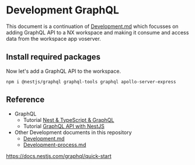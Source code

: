 # Development GraphQL
This document is a continuation of [Development.md] which focusses on adding 
GraphQL API to a NX workspace and making it consume and access data from the
workspace app voserver.

## Install required packages
Now let's add a GraphQL API to the workspace.
```
npm i @nestjs/graphql graphql-tools graphql apollo-server-express
```


## Reference
 - GraphQL
     - Tutorial [Nest & TypeScript & GraphQL] 
    - Tutorial [GraphQL API with NestJS] 
 - Other Development documents in this repository
   - [Development.md]
   - [Development-process.md]

[Development.md]:Development.md
[Development-process.md]:Development-process.md
[Nest & TypeScript & GraphQL]:https://docs.nestjs.com/graphql/quick-start
[GraphQL API with NestJS]:https://blog.logrocket.com/how-to-build-a-graphql-api-with-nestjs/
https://docs.nestjs.com/graphql/quick-start